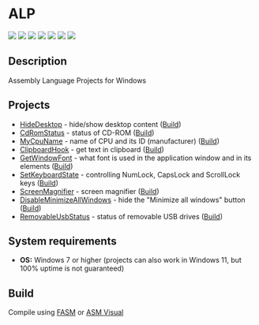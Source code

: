 # ALP

[![](https://img.shields.io/badge/OS-Windows-informational)](https://github.com/Zalexanninev15/ALP)
[![](https://img.shields.io/badge/written_on-FASM-a8bce0.svg?logo=fasm)](https://flatassembler.net/index.php)
[![](https://img.shields.io/badge/written_on-Assembly_Launguage-0076c6.svg?logo=assemblylaunguage)](https://github.com/Zalexanninev15/ALP)
[![](https://img.shields.io/github/last-commit/Zalexanninev15/ALP.svg)](https://github.com/Zalexanninev15/ALP/commits/main)
[![](https://img.shields.io/github/stars/Zalexanninev15/ALP.svg)](https://github.com/Zalexanninev15/ALP/stargazers)
[![](https://img.shields.io/badge/license-MIT-blue.svg)](LICENSE)
[![](https://img.shields.io/badge/Donate-FFDD00.svg?logo=buymeacoffee&logoColor=black)](https://z15.neocities.org/donate)

## Description

Assembly Language Projects for Windows

## Projects

* [HideDesktop](https://github.com/Zalexanninev15/ALP/tree/main/Projects/HideDesktop) - hide/show desktop content ([Build](https://github.com/Zalexanninev15/ALP/raw/main/Projects/HideDesktop/HideDesktop/bin/debug/HideDesktop.exe))
* [CdRomStatus](https://github.com/Zalexanninev15/ALP/tree/main/Projects/CdRomStatus) - status of CD-ROM ([Build](https://github.com/Zalexanninev15/ALP/raw/main/Projects/CdRomStatus/CdRomStatus/bin/debug/CdRomStatus.exe))
* [MyCpuName](https://github.com/Zalexanninev15/ALP/tree/main/Projects/MyCpuName) - name of CPU and its ID (manufacturer) ([Build](https://github.com/Zalexanninev15/ALP/raw/main/Projects/MyCpuName/MyCpuName/bin/debug/MyCpuName.exe))
* [ClipboardHook](https://github.com/Zalexanninev15/ALP/tree/main/Projects/ClipboardHook) - get text in clipboard ([Build](https://github.com/Zalexanninev15/ALP/raw/main/Projects/ClipboardHook/ClipboardHook/bin/debug/ClipboardHook.exe))
* [GetWindowFont](https://github.com/Zalexanninev15/ALP/tree/main/Projects/GetWindowFont) - what font is used in the application window and in its elements ([Build](https://github.com/Zalexanninev15/ALP/raw/main/Projects/GetWindowFont/GetWindowFont/bin/debug/GetWindowFont.exe))
* [SetKeyboardState](https://github.com/Zalexanninev15/ALP/tree/main/Projects/SetKeyboardState) - controlling NumLock, CapsLock and ScrollLock keys ([Build](https://github.com/Zalexanninev15/ALP/raw/main/Projects/SetKeyboardState/SetKeyboardState/bin/debug/SetKeyboardState.exe))
* [ScreenMagnifier](https://github.com/Zalexanninev15/ALP/tree/main/Projects/ScreenMagnifier) - screen magnifier ([Build](https://github.com/Zalexanninev15/ALP/raw/main/Projects/ScreenMagnifier/ScreenMagnifier/bin/debug/ScreenMagnifier.exe))
* [DisableMinimizeAllWindows](https://github.com/Zalexanninev15/ALP/tree/main/Projects/DisableMinimizeAllWindows) - hide the "Minimize all windows" button ([Build](https://github.com/Zalexanninev15/ALP/raw/main/Projects/DisableMinimizeAllWindows/DisableMinimizeAllWindows/bin/debug/DisableMinimizeAllWindows.exe))
* [RemovableUsbStatus](https://github.com/Zalexanninev15/ALP/tree/main/Projects/RemovableUsbStatus) - status of removable USB drives ([Build](https://github.com/Zalexanninev15/ALP/raw/main/Projects/RemovableUsbStatus/RemovableUsbStatus/bin/debug/RemovableUsbStatus.exe))

## System requirements
* **OS:** Windows 7 or higher (projects can also work in Windows 11, but 100% uptime is not guaranteed)

## Build

Compile using [FASM](https://flatassembler.net) or [ASM Visual](https://gri-software.com/en/asmvisual)
